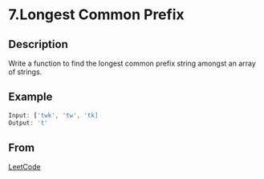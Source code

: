 # 7.Longest Common Prefix

## Description

Write a function to find the longest common prefix string amongst an array of strings.

## Example

```javascript
Input: ['twk', 'tw', 'tk]
Output: 't'
```

## From

[LeetCode](https://leetcode.com/problems/longest-common-prefix)
